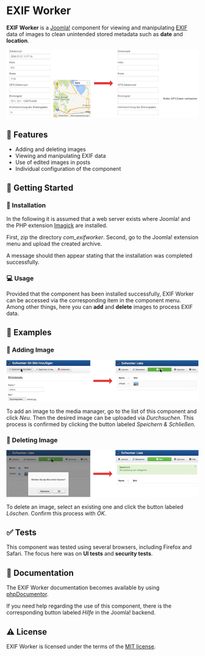 # EXIF Worker

**EXIF Worker** is a [Joomla!](https://www.joomla.org) component for viewing and manipulating [EXIF](https://exiftool.org/TagNames/EXIF.html) data of images to clean unintended stored metadata such as **date** and **location**.

![Editing EXIF data](img/editing-exif-data.png "Editing EXIF data")

## :dart: Features

* Adding and deleting images
* Viewing and manipulating EXIF data
* Use of edited images in posts
* Individual configuration of the component

## :rocket: Getting Started

### :wrench: Installation

In the following it is assumed that a web server exists where Joomla! and the PHP extension [Imagick](https://github.com/Imagick/imagick) are installed.

First, zip the directory *com_exifworker*. Second, go to the Joomla! extension menu and upload the created archive.

A message should then appear stating that the installation was completed successfully.

### :computer: Usage

Provided that the component has been installed successfully, EXIF Worker can be accessed via the corresponding item in the component menu. Among other things, here you can **add** and **delete** images to process EXIF data.

## :eyes: Examples

### :large_orange_diamond: Adding Image

![Adding image](img/adding-image.png "Adding image")

To add an image to the media manager, go to the list of this component and click *Neu*. Then the desired image can be uploaded via *Durchsuchen*. This process is confirmed by clicking the button labeled *Speichern & Schließen*.

### :large_orange_diamond: Deleting Image

![Deleting image](img/deleting-image.png "Deleting image")

To delete an image, select an existing one and click the button labeled *Löschen*. Confirm this process with *OK*.

## :white_check_mark: Tests

This component was tested using several browsers, including Firefox and Safari. The focus here was on **UI tests** and **security tests**.

## :book: Documentation

The EXIF Worker documentation becomes available by using [phpDocumentor](https://www.phpdoc.org).

If you need help regarding the use of this component, there is the corresponding button labeled *Hilfe* in the Joomla! backend.

## :warning: License

EXIF Worker is licensed under the terms of the [MIT license](LICENSE.txt).

